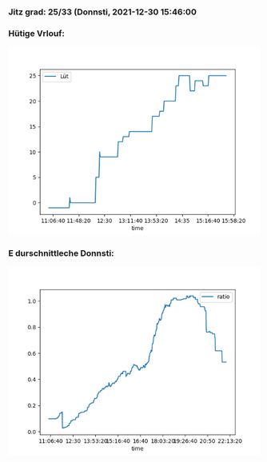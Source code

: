 ### Jitz grad: 25/33 (Donnsti, 2021-12-30 15:46:00

### Hütige Vrlouf:
![Graph](Today.png)

### E durschnittleche Donnsti:
![Graph](Donnsti.png)